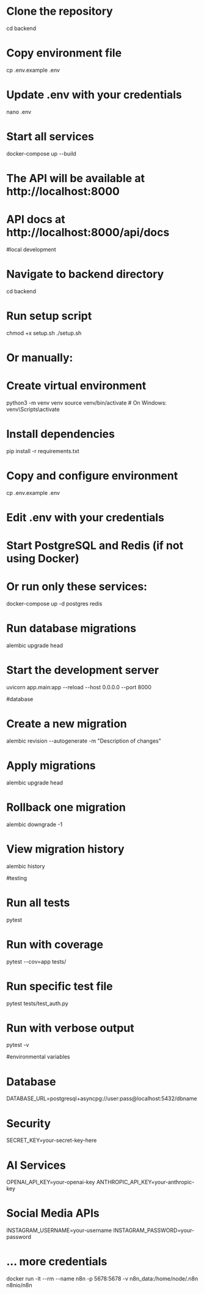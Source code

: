 # Clone the repository
cd backend

# Copy environment file
cp .env.example .env

# Update .env with your credentials
nano .env

# Start all services
docker-compose up --build

# The API will be available at http://localhost:8000
# API docs at http://localhost:8000/api/docs



#local development
# Navigate to backend directory
cd backend

# Run setup script
chmod +x setup.sh
./setup.sh

# Or manually:
# Create virtual environment
python3 -m venv venv
source venv/bin/activate  # On Windows: venv\Scripts\activate

# Install dependencies
pip install -r requirements.txt

# Copy and configure environment
cp .env.example .env
# Edit .env with your credentials

# Start PostgreSQL and Redis (if not using Docker)
# Or run only these services:
docker-compose up -d postgres redis

# Run database migrations
alembic upgrade head

# Start the development server
uvicorn app.main:app --reload --host 0.0.0.0 --port 8000

#database
# Create a new migration
alembic revision --autogenerate -m "Description of changes"

# Apply migrations
alembic upgrade head

# Rollback one migration
alembic downgrade -1

# View migration history
alembic history

#testing
# Run all tests
pytest

# Run with coverage
pytest --cov=app tests/

# Run specific test file
pytest tests/test_auth.py

# Run with verbose output
pytest -v

#environmental variables
# Database
DATABASE_URL=postgresql+asyncpg://user:pass@localhost:5432/dbname

# Security
SECRET_KEY=your-secret-key-here

# AI Services
OPENAI_API_KEY=your-openai-key
ANTHROPIC_API_KEY=your-anthropic-key

# Social Media APIs
INSTAGRAM_USERNAME=your-username
INSTAGRAM_PASSWORD=your-password
# ... more credentials

docker run -it --rm --name n8n -p 5678:5678 -v n8n_data:/home/node/.n8n n8nio/n8n